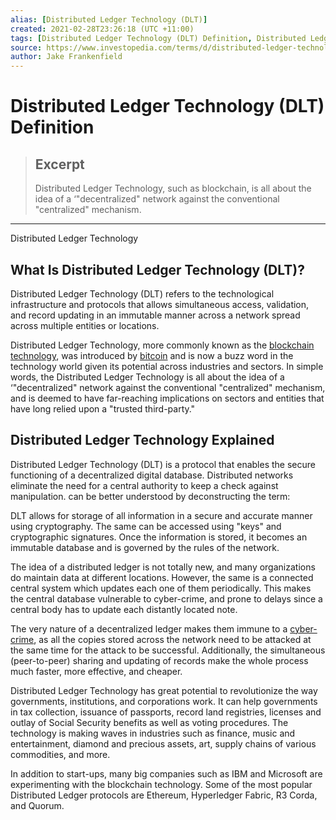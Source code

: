 ```yaml
---
alias: [Distributed Ledger Technology (DLT)]
created: 2021-02-28T23:26:18 (UTC +11:00)
tags: [Distributed Ledger Technology (DLT) Definition, Distributed Ledger Technology]
source: https://www.investopedia.com/terms/d/distributed-ledger-technology-dlt.asp
author: Jake Frankenfield
---
```


# Distributed Ledger Technology (DLT) Definition

> ## Excerpt
> Distributed Ledger Technology, such as blockchain, is all about the idea of a ‘"decentralized" network against the conventional "centralized" mechanism.

---

Distributed Ledger Technology
## What Is Distributed Ledger Technology (DLT)?

Distributed Ledger Technology (DLT) refers to the technological infrastructure and protocols that allows simultaneous access, validation, and record updating in an immutable manner across a network spread across multiple entities or locations.

Distributed Ledger Technology, more commonly known as the [blockchain technology](https://www.investopedia.com/terms/b/blockchain.asp), was introduced by [bitcoin](https://www.investopedia.com/terms/b/bitcoin.asp) and is now a buzz word in the technology world given its potential across industries and sectors. In simple words, the Distributed Ledger Technology is all about the idea of a ‘"decentralized" network against the conventional "centralized" mechanism, and is deemed to have far-reaching implications on sectors and entities that have long relied upon a "trusted third-party."

## Distributed Ledger Technology Explained

Distributed Ledger Technology (DLT) is a protocol that enables the secure functioning of a decentralized digital database. Distributed networks eliminate the need for a central authority to keep a check against manipulation. can be better understood by deconstructing the term:

DLT allows for storage of all information in a secure and accurate manner using cryptography. The same can be accessed using "keys" and cryptographic signatures. Once the information is stored, it becomes an immutable database and is governed by the rules of the network.

The idea of a distributed ledger is not totally new, and many organizations do maintain data at different locations. However, the same is a connected central system which updates each one of them periodically. This makes the central database vulnerable to cyber-crime, and prone to delays since a central body has to update each distantly located note.

The very nature of a decentralized ledger makes them immune to a [cyber-crime](https://www.investopedia.com/financial-edge/0112/3-ways-cyber-crime-impacts-business.aspx), as all the copies stored across the network need to be attacked at the same time for the attack to be successful. Additionally, the simultaneous (peer-to-peer) sharing and updating of records make the whole process much faster, more effective, and cheaper.

Distributed Ledger Technology has great potential to revolutionize the way governments, institutions, and corporations work. It can help governments in tax collection, issuance of passports, record land registries, licenses and outlay of Social Security benefits as well as voting procedures. The technology is making waves in industries such as finance, music and entertainment, diamond and precious assets, art, supply chains of various commodities, and more.

In addition to start-ups, many big companies such as IBM and Microsoft are experimenting with the blockchain technology. Some of the most popular Distributed Ledger protocols are Ethereum, Hyperledger Fabric, R3 Corda, and Quorum.
